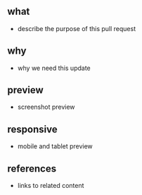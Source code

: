 ## what

- describe the purpose of this pull request

## why

- why we need this update

## preview

- screenshot preview 

## responsive

- mobile and tablet preview 

## references

- links to related content
